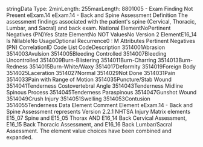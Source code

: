

stringData Type: 2minLength: 255maxLength: 
8801005 - Exam Finding Not Present
eExam.14
eExam.14 - Back and Spine Assessment
Definition
The assessment findings associated with the patient's spine (Cervical, Thoracic, Lumbar, and Sacral) and
back exam.
National ElementNoPertinent Negatives (PN)Yes
State ElementNo
NOT ValuesNo
Version 2 ElementE16_14
Is NillableNo
UsageOptional
Recurrence0 : M
Attributes
Pertinent Negatives (PN)
CorrelationID
Code List
CodeDescription
3514001Abrasion
3514003Avulsion
3514005Bleeding Controlled
3514007Bleeding Uncontrolled
3514009Burn-Blistering
3514011Burn-Charring
3514013Burn-Redness
3514015Burn-White/Waxy
3514017Deformity
3514019Foreign Body
3514025Laceration
3514027Normal
3514029Not Done
3514031Pain
3514033Pain with Range of Motion
3514035Puncture/Stab Wound
3514041Tenderness Costovertebral Angle
3514043Tenderness Midline Spinous Process
3514045Tenderness Paraspinous
3514047Gunshot Wound
3514049Crush Injury
3514051Swelling
3514053Contusion
3514055Tenderness
Data Element Comment
Element eExam.14 - Back and Spine Assessment represents Version 2.2.1 NHTSA Injury Matrix elements E15_07 Spine and
E15_05 Thorax AND E16_14 Back Cervical Assessment, E16_15 Back Thoracic Assessment, and E16_16 Back
Lumbar/Sacral Assessment. The element value choices have been combined and expanded.